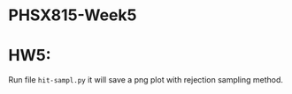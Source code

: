 # PHSX815-Week5
# HW5:
Run file `hit-sampl.py` it will save a png plot with rejection sampling method.

